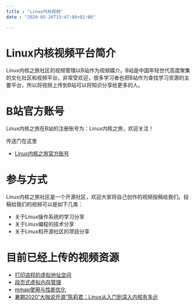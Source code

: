 ```yaml
---
title : "Linux内核视频"
date : "2020-05-26T13:47:08+02:00"

---
```


# Linux内核视频平台简介

Linux内核之旅社区的视频管理以B站作为视频媒介。B站是中国年轻世代高度聚集的文化社区和视频平台，非常受欢迎，很多学习者也把B站作为查找学习资源的主要平台，所以将视频上传到B站可以将知识分享给更多的人。

# B站官方账号

Linux内核之旅在B站的注册账号为：Linux内核之旅，欢迎关注！

传送门在这里


- [Linux内核之旅官方账号](https://space.bilibili.com/518970180?spm_id_from=333.788.b_765f7570696e666f.1)

# 参与方式

Linux内核之旅社区是一个开源社区，欢迎大家将自己创作的视频投稿给我们。投稿给我们的视频可以是如下几类：

- 关于Linux操作系统的学习分享
- 关于Linux编程的技术分享
- 关于Linux和开源社区的项目分享

# 目前已经上传的视频资源

- [打印进程的虚拟地址空间](https://www.bilibili.com/video/BV1Ua4y1x7sU?p=1)
- [段页式虚拟内存管理](https://www.bilibili.com/video/BV1Ua4y1x7sU?p=2)
- [mmap使用与性能优化](https://www.bilibili.com/video/BV1Ua4y1x7sU?p=3)
- [暑期2020“大咖说开源”陈莉君：Linux从入门到深入内核有多远](https://www.bilibili.com/video/BV1MC4y1Y78J)